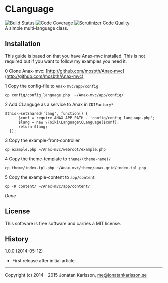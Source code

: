 
CLanguage   
========= 

[![Build Status](https://travis-ci.org/foikila/CLanguage.svg?branch=master)](https://travis-ci.org/foikila/CLanguage)
[![Code Coverage](https://scrutinizer-ci.com/g/cjonqtan/CLanguage/badges/coverage.png?b=master)](https://scrutinizer-ci.com/g/cjonqtan/CLanguage/?branch=master)
[![Scrutinizer Code Quality](https://scrutinizer-ci.com/g/cjonqtan/CLanguage/badges/quality-score.png?b=master)](https://scrutinizer-ci.com/g/cjonqtan/CLanguage/?branch=master)
<br>
A simple multi-language class.




Installation 
------------

This guide is based on that you have Anax-mvc installed. 
This is not required but if you want to follow my examples you need it.

0 Clone Anax-mvc: [http://github.com/mosbth/Anax-mvc](http://github.com/mosbth/Anax-mvc)


1 Copy the config-file to `Anax-mvc/app/config`
```
cp config/config_language.php  ~/Anax-mvc/app/config/
```

2 Add CLanguge as a service to Anax in `CDIFactory*`
```
$this->setShared('lang', function() {
      $conf = require ANAX_APP_PATH . 'config/config_language.php';
      $lang = new \Foiki\Language\CLanguage($conf);
      return $lang;
  });   
```

3 Copy the example-front-controller  
```
cp example.php ~/Anax-mvc/webroot/example.php
```

4 Copy the theme-template to `thene/(theme-name)/`
```
cp theme/index.tpl.php ~/Anax-mvc/theme/anax-grid/index.tpl.php
```

5 Copy the example-content to `app/content`
```
cp -R content/ ~/Anax-mvc/app/content/
```

*Done*


License 
------------------

This software is free software and carries a MIT license.


History
-----------------------------------

1.0.0 (2014-05-12)

* First release after initial article.

----------------------------------------------------------------------

Copyright (c) 2014 - 2015 Jonatan Karlsson, me@jonatankarlsson.se
